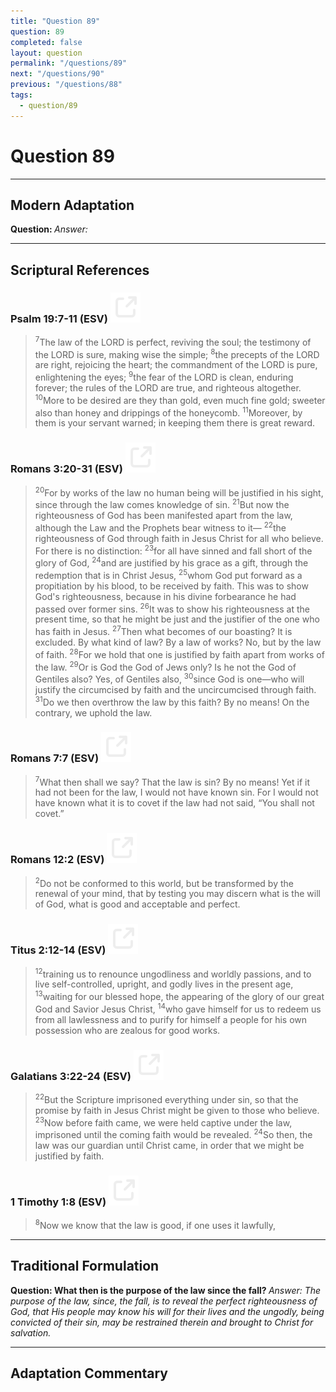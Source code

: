 ```yaml
---
title: "Question 89"
question: 89
completed: false
layout: question
permalink: "/questions/89"
next: "/questions/90"
previous: "/questions/88"
tags:
  - question/89
---
```

# Question 89
---
## Modern Adaptation
<strong>
    Question:
</strong>

<em>
    Answer:
</em>

---
## Scriptural References
### Psalm 19:7-11 (ESV) <a href="https://biblegateway.com/passage/?search=Psalm+19%3A7-11&version=ESV"><img src="/assets/svg/link.svg"/></a>
> <sup>7</sup>The law of the LORD is perfect, reviving the soul; the testimony of the LORD is sure, making wise the simple;
> <sup>8</sup>the precepts of the LORD are right, rejoicing the heart; the commandment of the LORD is pure, enlightening the eyes;
> <sup>9</sup>the fear of the LORD is clean, enduring forever; the rules of the LORD are true, and righteous altogether.
> <sup>10</sup>More to be desired are they than gold, even much fine gold; sweeter also than honey and drippings of the honeycomb.
> <sup>11</sup>Moreover, by them is your servant warned; in keeping them there is great reward.

### Romans 3:20-31 (ESV) <a href="https://biblegateway.com/passage/?search=Romans+3%3A20-31&version=ESV"><img src="/assets/svg/link.svg"/></a>
> <sup>20</sup>For by works of the law no human being will be justified in his sight, since through the law comes knowledge of sin.
> <sup>21</sup>But now the righteousness of God has been manifested apart from the law, although the Law and the Prophets bear witness to it—
> <sup>22</sup>the righteousness of God through faith in Jesus Christ for all who believe. For there is no distinction:
> <sup>23</sup>for all have sinned and fall short of the glory of God,
> <sup>24</sup>and are justified by his grace as a gift, through the redemption that is in Christ Jesus,
> <sup>25</sup>whom God put forward as a propitiation by his blood, to be received by faith. This was to show God's righteousness, because in his divine forbearance he had passed over former sins.
> <sup>26</sup>It was to show his righteousness at the present time, so that he might be just and the justifier of the one who has faith in Jesus.
> <sup>27</sup>Then what becomes of our boasting? It is excluded. By what kind of law? By a law of works? No, but by the law of faith.
> <sup>28</sup>For we hold that one is justified by faith apart from works of the law.
> <sup>29</sup>Or is God the God of Jews only? Is he not the God of Gentiles also? Yes, of Gentiles also,
> <sup>30</sup>since God is one—who will justify the circumcised by faith and the uncircumcised through faith.
> <sup>31</sup>Do we then overthrow the law by this faith? By no means! On the contrary, we uphold the law.

### Romans 7:7 (ESV) <a href="https://biblegateway.com/passage/?search=Romans+7%3A7&version=ESV"><img src="/assets/svg/link.svg"/></a>
> <sup>7</sup>What then shall we say? That the law is sin? By no means! Yet if it had not been for the law, I would not have known sin. For I would not have known what it is to covet if the law had not said, “You shall not covet.”

### Romans 12:2 (ESV) <a href="https://biblegateway.com/passage/?search=Romans+12%3A2&version=ESV"><img src="/assets/svg/link.svg"/></a>
> <sup>2</sup>Do not be conformed to this world, but be transformed by the renewal of your mind, that by testing you may discern what is the will of God, what is good and acceptable and perfect.

### Titus 2:12-14 (ESV) <a href="https://biblegateway.com/passage/?search=Titus+2%3A12-14&version=ESV"><img src="/assets/svg/link.svg"/></a>
> <sup>12</sup>training us to renounce ungodliness and worldly passions, and to live self-controlled, upright, and godly lives in the present age,
> <sup>13</sup>waiting for our blessed hope, the appearing of the glory of our great God and Savior Jesus Christ,
> <sup>14</sup>who gave himself for us to redeem us from all lawlessness and to purify for himself a people for his own possession who are zealous for good works.

### Galatians 3:22-24 (ESV) <a href="https://biblegateway.com/passage/?search=Galatians+3%3A22-24&version=ESV"><img src="/assets/svg/link.svg"/></a>
> <sup>22</sup>But the Scripture imprisoned everything under sin, so that the promise by faith in Jesus Christ might be given to those who believe.
> <sup>23</sup>Now before faith came, we were held captive under the law, imprisoned until the coming faith would be revealed.
> <sup>24</sup>So then, the law was our guardian until Christ came, in order that we might be justified by faith.

### 1 Timothy 1:8 (ESV) <a href="https://biblegateway.com/passage/?search=1+Timothy+1%3A8&version=ESV"><img src="/assets/svg/link.svg"/></a>
> <sup>8</sup>Now we know that the law is good, if one uses it lawfully,

---
## Traditional Formulation
<strong>
    Question: What then is the purpose of the law since the fall?
</strong>

<em>
    Answer: The purpose of the law, since, the fall, is to reveal the perfect righteousness of God, that His people may know his will for their lives and the ungodly, being convicted of their sin, may be restrained therein and brought to Christ for salvation.
</em>

---
## Adaptation Commentary
